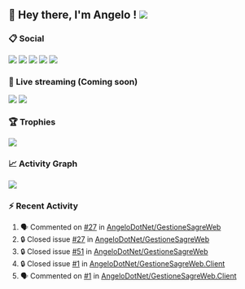 ## :wave: Hey there, I'm Angelo ! ![](https://img.shields.io/badge/Intel%20Core_i5_12th-0071C5?logo=intel&logoColor=white&style=for-the-badge)

### :clipboard: Social
[![](https://img.shields.io/badge/LinkedIn-0077B5?style=for-the-badge&logo=linkedin&logoColor=white)](https://linkedin.com/in/pirolaangelo)
[![](https://img.shields.io/badge/Twitter-1DA1F2?style=for-the-badge&logo=twitter&logoColor=white)](https://twitter.com/angeloit87)
[![](https://img.shields.io/badge/Instagram-E4405F?style=for-the-badge&logo=instagram&logoColor=white)](https://instagram.com/angeloit87)
[![](https://img.shields.io/badge/Docker-1071D3?style=for-the-badge&logo=Docker&logoColor=white)](https://hub.docker.com/u/angelo87dock)
[![](https://img.shields.io/badge/Telegram-2CA5E0?style=for-the-badge&logo=telegram&logoColor=white)](https://t.me/angeloit87)

### :loudspeaker: Live streaming (Coming soon)
[![](https://img.shields.io/badge/YouTube-FF0000?style=for-the-badge&logo=youtube&logoColor=white)](https://www.youtube.com/channel/UCJ19zdw2zsjy4HfL1Tvtksw)
[![](https://img.shields.io/badge/Twitch-9146FF?style=for-the-badge&logo=twitch&logoColor=white)](https://www.twitch.tv/angeloit87)

<!--
### :bar_chart: Statistics
[![GitHub Streak](https://streak-stats.demolab.com?user=angelodotnet&locale=it&date_format=j%2Fn%5B%2FY%5D)](https://git.io/streak-stats)

<p><img align="left" src="https://github-readme-stats.vercel.app/api/top-langs?username=angelodotnet&show_icons=true&locale=en&layout=compact" alt="angelodotnet" /></p>
<p>&nbsp;<img align="center" src="https://github-readme-stats.vercel.app/api?username=angelodotnet&show_icons=true&locale=en" alt="angelodotnet" /></p>
-->

### :trophy: Trophies
![](https://github-profile-trophy.vercel.app/?username=angelodotnet&theme=default)

### :chart_with_upwards_trend: Activity Graph
![](https://github-readme-activity-graph.vercel.app/graph?username=angelodotnet&theme=github)

### :zap: Recent Activity

<!--START_SECTION:activity-->
1. 🗣 Commented on [#27](https://github.com/AngeloDotNet/GestioneSagreWeb/issues/27#issuecomment-1872923523) in [AngeloDotNet/GestioneSagreWeb](https://github.com/AngeloDotNet/GestioneSagreWeb)
2. 🔒 Closed issue [#27](https://github.com/AngeloDotNet/GestioneSagreWeb/issues/27) in [AngeloDotNet/GestioneSagreWeb](https://github.com/AngeloDotNet/GestioneSagreWeb)
3. 🔒 Closed issue [#51](https://github.com/AngeloDotNet/GestioneSagreWeb/issues/51) in [AngeloDotNet/GestioneSagreWeb](https://github.com/AngeloDotNet/GestioneSagreWeb)
4. 🔒 Closed issue [#1](https://github.com/AngeloDotNet/GestioneSagreWeb.Client/issues/1) in [AngeloDotNet/GestioneSagreWeb.Client](https://github.com/AngeloDotNet/GestioneSagreWeb.Client)
5. 🗣 Commented on [#1](https://github.com/AngeloDotNet/GestioneSagreWeb.Client/issues/1#issuecomment-1869050450) in [AngeloDotNet/GestioneSagreWeb.Client](https://github.com/AngeloDotNet/GestioneSagreWeb.Client)
<!--END_SECTION:activity-->
